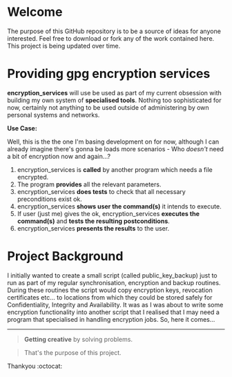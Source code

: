 Welcome
===

The purpose of this GitHub repository is to be a source of ideas for anyone interested.
Feel free to download or fork any of the work contained here. This project is being updated over time.

Providing gpg encryption services
===

**encryption_services** will use be used as part of my current obsession with building my own system of __specialised tools__.
Nothing too sophisticated for now, certainly not anything to be used outside of administering by own personal systems and networks.

**Use Case:**

Well, this is the the one I'm basing development on for now, although I can already imagine there's gonna be loads more scenarios - Who *doesn't* need a bit of encryption now and again...?


1. encryption_services is __called__ by another program which needs a file encrypted.
2. The program __provides__ all the relevant parameters.
3. encryption_services __does tests__ to check that all necessary preconditions exist ok.
4. encryption_services __shows user the command(s)__ it intends to execute.
5. If user (just me) gives the ok, encryption_services __executes the command(s)__ and __tests the resulting postconditions__.
6. encryption_services __presents the results__ to the user.




Project Background
===
I initially wanted to create a small script (called public_key_backup) just to run as part of my regular synchronisation, encryption and backup routines. During these routines the script would copy encryption keys, revocation certificates etc... to locations from which they could be stored safely for Confidentiality, Integrity and Availability. It was as I was about to write some encryption functionality into another script that I realised that I may need a program that specialised in handling encryption jobs. So, here it comes...

---

>**Getting creative** by solving problems.

>That's the purpose of this project.

Thankyou :octocat:


